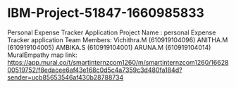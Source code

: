 # IBM-Project-51847-1660985833
Personal Expense Tracker Application
Project Name : personal Expense Tracker application
Team Members:
Vichithra.M (610919104096)
ANITHA.M (610919104005) 
AMBIKA.S (610919104001)
ARUNA.M (610919104014)
MuralEmpathy map link: https://app.mural.co/t/smartinternzcom1260/m/smartinternzcom1260/1662800519752/f8edacee6af43e168c0d5c4a7359c3d480fa184d?sender=ucb85653546af430b28788734
